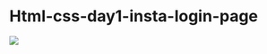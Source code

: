 # Html-css-day1-insta-login-page
<img src="file:///C:/Users/bhati/Pictures/Screenshots/Screenshot%202024-07-09%20021543.png">
